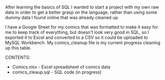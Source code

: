 After learning the basics of SQL I wanted to start a project with my own raw data in order to get a better grasp on the language, rather than using some dummy data I found online that was already cleaned up.

I have a Google Sheet for my comics that was formatted to make it easy for me to keep track of everything, but doesn't look very good in SQL, so I exported it to Excel and converted to a CSV so it could be uploaded to MySQL Workbench. My comics_cleanup file is my current progress cleaning up this table.


CONTENTS:

<ul>
  <li>Comics.xlsx - Excel spreadsheet of comics data</li>
  <li>comics_cleaup.sql - SQL code (in progress)</li>
</ul>
